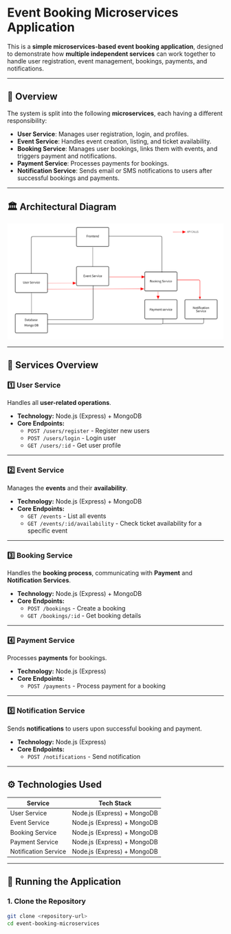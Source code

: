 # Event Booking Microservices Application

This is a **simple microservices-based event booking application**, designed to demonstrate how **multiple independent services** can work together to handle user registration, event management, bookings, payments, and notifications.

---

## 📖 Overview

The system is split into the following **microservices**, each having a different responsibility:

- **User Service**: Manages user registration, login, and profiles.
- **Event Service**: Handles event creation, listing, and ticket availability.
- **Booking Service**: Manages user bookings, links them with events, and triggers payment and notifications.
- **Payment Service**: Processes payments for bookings.
- **Notification Service**: Sends email or SMS notifications to users after successful bookings and payments.

---

## 🏛️ Architectural Diagram

![Architectural Diagram](image.png)

---

## 🔗 Services Overview

### 1️⃣ User Service

Handles all **user-related operations**.

- **Technology:** Node.js (Express) + MongoDB
- **Core Endpoints:**
  - `POST /users/register` - Register new users
  - `POST /users/login` - Login user
  - `GET /users/:id` - Get user profile

---

### 2️⃣ Event Service

Manages the **events** and their **availability**.

- **Technology:** Node.js (Express) + MongoDB
- **Core Endpoints:**
  - `GET /events` - List all events
  - `GET /events/:id/availability` - Check ticket availability for a specific event

---

### 3️⃣ Booking Service

Handles the **booking process**, communicating with **Payment** and **Notification Services**.

- **Technology:** Node.js (Express) + MongoDB
- **Core Endpoints:**
  - `POST /bookings` - Create a booking
  - `GET /bookings/:id` - Get booking details

---

### 4️⃣ Payment Service

Processes **payments** for bookings.

- **Technology:** Node.js (Express)
- **Core Endpoints:**
  - `POST /payments` - Process payment for a booking

---

### 5️⃣ Notification Service

Sends **notifications** to users upon successful booking and payment.

- **Technology:** Node.js (Express)
- **Core Endpoints:**
  - `POST /notifications` - Send notification

---

## ⚙️ Technologies Used

| Service              | Tech Stack                  |
| -------------------- | --------------------------- |
| User Service         | Node.js (Express) + MongoDB |
| Event Service        | Node.js (Express) + MongoDB |
| Booking Service      | Node.js (Express) + MongoDB |
| Payment Service      | Node.js (Express) + MongoDB |
| Notification Service | Node.js (Express) + MongoDB |

---

## 🚀 Running the Application

### 1. Clone the Repository

```bash
git clone <repository-url>
cd event-booking-microservices
```
